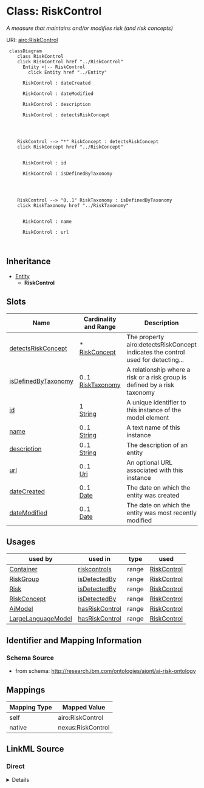 

# Class: RiskControl


_A measure that maintains and/or modifies risk (and risk concepts)_





URI: [airo:RiskControl](https://w3id.org/airo#RiskControl)






```mermaid
 classDiagram
    class RiskControl
    click RiskControl href "../RiskControl"
      Entity <|-- RiskControl
        click Entity href "../Entity"
      
      RiskControl : dateCreated
        
      RiskControl : dateModified
        
      RiskControl : description
        
      RiskControl : detectsRiskConcept
        
          
    
    
    RiskControl --> "*" RiskConcept : detectsRiskConcept
    click RiskConcept href "../RiskConcept"

        
      RiskControl : id
        
      RiskControl : isDefinedByTaxonomy
        
          
    
    
    RiskControl --> "0..1" RiskTaxonomy : isDefinedByTaxonomy
    click RiskTaxonomy href "../RiskTaxonomy"

        
      RiskControl : name
        
      RiskControl : url
        
      
```





## Inheritance
* [Entity](Entity.md)
    * **RiskControl**



## Slots

| Name | Cardinality and Range | Description | Inheritance |
| ---  | --- | --- | --- |
| [detectsRiskConcept](detectsRiskConcept.md) | * <br/> [RiskConcept](RiskConcept.md) | The property airo:detectsRiskConcept indicates the control used for detecting... | direct |
| [isDefinedByTaxonomy](isDefinedByTaxonomy.md) | 0..1 <br/> [RiskTaxonomy](RiskTaxonomy.md) | A relationship where a risk or a risk group is defined by a risk taxonomy | direct |
| [id](id.md) | 1 <br/> [String](String.md) | A unique identifier to this instance of the model element | [Entity](Entity.md) |
| [name](name.md) | 0..1 <br/> [String](String.md) | A text name of this instance | [Entity](Entity.md) |
| [description](description.md) | 0..1 <br/> [String](String.md) | The description of an entity | [Entity](Entity.md) |
| [url](url.md) | 0..1 <br/> [Uri](Uri.md) | An optional URL associated with this instance | [Entity](Entity.md) |
| [dateCreated](dateCreated.md) | 0..1 <br/> [Date](Date.md) | The date on which the entity was created | [Entity](Entity.md) |
| [dateModified](dateModified.md) | 0..1 <br/> [Date](Date.md) | The date on which the entity was most recently modified | [Entity](Entity.md) |





## Usages

| used by | used in | type | used |
| ---  | --- | --- | --- |
| [Container](Container.md) | [riskcontrols](riskcontrols.md) | range | [RiskControl](RiskControl.md) |
| [RiskGroup](RiskGroup.md) | [isDetectedBy](isDetectedBy.md) | range | [RiskControl](RiskControl.md) |
| [Risk](Risk.md) | [isDetectedBy](isDetectedBy.md) | range | [RiskControl](RiskControl.md) |
| [RiskConcept](RiskConcept.md) | [isDetectedBy](isDetectedBy.md) | range | [RiskControl](RiskControl.md) |
| [AiModel](AiModel.md) | [hasRiskControl](hasRiskControl.md) | range | [RiskControl](RiskControl.md) |
| [LargeLanguageModel](LargeLanguageModel.md) | [hasRiskControl](hasRiskControl.md) | range | [RiskControl](RiskControl.md) |






## Identifier and Mapping Information







### Schema Source


* from schema: http://research.ibm.com/ontologies/aiont/ai-risk-ontology




## Mappings

| Mapping Type | Mapped Value |
| ---  | ---  |
| self | airo:RiskControl |
| native | nexus:RiskControl |







## LinkML Source

<!-- TODO: investigate https://stackoverflow.com/questions/37606292/how-to-create-tabbed-code-blocks-in-mkdocs-or-sphinx -->

### Direct

<details>
```yaml
name: RiskControl
description: A measure that maintains and/or modifies risk (and risk concepts)
from_schema: http://research.ibm.com/ontologies/aiont/ai-risk-ontology
is_a: Entity
slots:
- detectsRiskConcept
- isDefinedByTaxonomy
class_uri: airo:RiskControl

```
</details>

### Induced

<details>
```yaml
name: RiskControl
description: A measure that maintains and/or modifies risk (and risk concepts)
from_schema: http://research.ibm.com/ontologies/aiont/ai-risk-ontology
is_a: Entity
attributes:
  detectsRiskConcept:
    name: detectsRiskConcept
    description: The property airo:detectsRiskConcept indicates the control used for
      detecting risks, risk sources,  consequences, and impacts.
    from_schema: http://research.ibm.com/ontologies/aiont/ai-risk-ontology
    exact_mappings:
    - airo:detectsRiskConcept
    rank: 1000
    alias: detectsRiskConcept
    owner: RiskControl
    domain_of:
    - Risk
    - RiskControl
    inverse: isDetectedBy
    range: RiskConcept
    multivalued: true
    inlined: false
  isDefinedByTaxonomy:
    name: isDefinedByTaxonomy
    description: A relationship where a risk or a risk group is defined by a risk
      taxonomy
    from_schema: http://research.ibm.com/ontologies/aiont/ai-risk-ontology
    rank: 1000
    slot_uri: schema:isPartOf
    alias: isDefinedByTaxonomy
    owner: RiskControl
    domain_of:
    - RiskGroup
    - Risk
    - RiskControl
    range: RiskTaxonomy
  id:
    name: id
    description: A unique identifier to this instance of the model element. Example
      identifiers include UUID, URI, URN, etc.
    from_schema: http://research.ibm.com/ontologies/aiont/ai-risk-ontology
    rank: 1000
    slot_uri: schema:identifier
    identifier: true
    alias: id
    owner: RiskControl
    domain_of:
    - Entity
    range: string
    required: true
  name:
    name: name
    description: A text name of this instance.
    from_schema: http://research.ibm.com/ontologies/aiont/ai-risk-ontology
    rank: 1000
    slot_uri: schema:name
    alias: name
    owner: RiskControl
    domain_of:
    - Entity
    range: string
  description:
    name: description
    description: The description of an entity
    from_schema: http://research.ibm.com/ontologies/aiont/ai-risk-ontology
    rank: 1000
    slot_uri: schema:description
    alias: description
    owner: RiskControl
    domain_of:
    - Entity
    range: string
  url:
    name: url
    description: An optional URL associated with this instance.
    from_schema: http://research.ibm.com/ontologies/aiont/ai-risk-ontology
    rank: 1000
    slot_uri: schema:url
    alias: url
    owner: RiskControl
    domain_of:
    - Entity
    range: uri
  dateCreated:
    name: dateCreated
    description: The date on which the entity was created.
    from_schema: http://research.ibm.com/ontologies/aiont/ai-risk-ontology
    rank: 1000
    slot_uri: schema:dateCreated
    alias: dateCreated
    owner: RiskControl
    domain_of:
    - Entity
    range: date
    required: false
  dateModified:
    name: dateModified
    description: The date on which the entity was most recently modified.
    from_schema: http://research.ibm.com/ontologies/aiont/ai-risk-ontology
    rank: 1000
    slot_uri: schema:dateModified
    alias: dateModified
    owner: RiskControl
    domain_of:
    - Entity
    range: date
    required: false
class_uri: airo:RiskControl

```
</details>